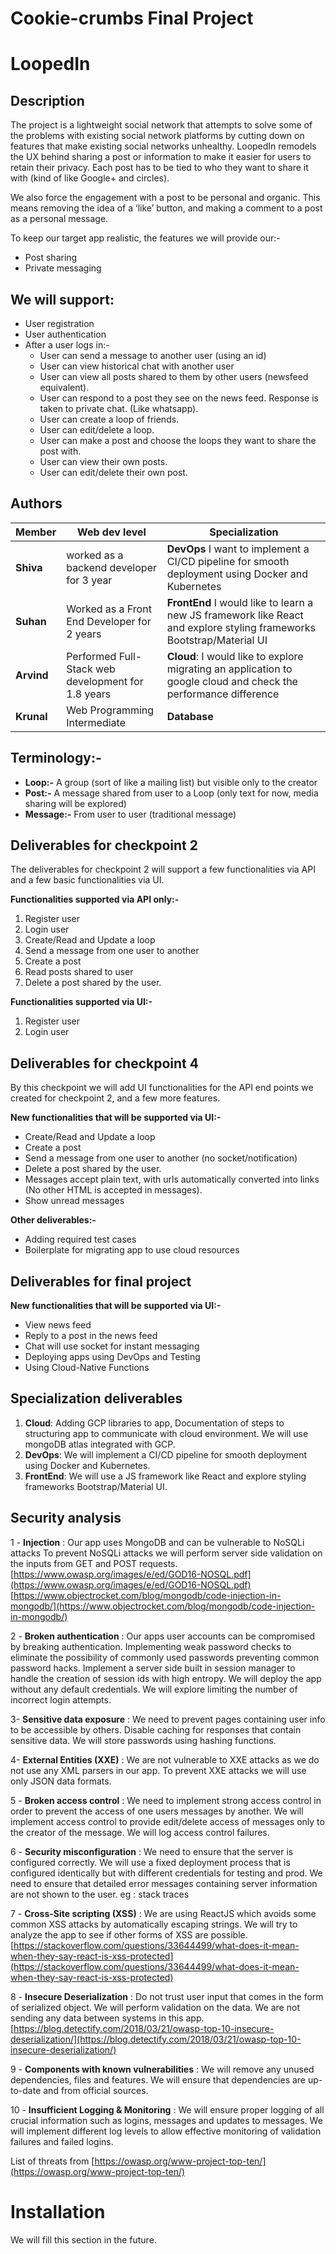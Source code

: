 
# Cookie-crumbs Final Project

# LoopedIn

## Description

The project is a lightweight social network that attempts to solve some of the problems with existing social network platforms by cutting down on features that make existing social networks unhealthy. LoopedIn remodels the UX behind sharing a post or information to make it easier for users to retain their privacy. Each post has to be tied to who they want to share it with (kind of like Google+ and circles).

We also force the engagement with a post to be personal and organic. This means removing the idea of a ‘like’ button, and making a comment to a post as a personal message.

To keep our target app realistic, the features we will provide our:-
-   Post sharing
-   Private messaging

## We will support:

-   User registration
-   User authentication
-   After a user logs in:-
    -   User can send a message to another user (using an id)
    -   User can view historical chat with another user
    -   User can view all posts shared to them by other users (newsfeed equivalent).
    -   User can respond to a post they see on the news feed. Response is taken to private chat. (Like whatsapp).
    -   User can create a loop of friends.
    -   User can edit/delete a loop.
    -   User can make a post and choose the loops they want to share the post with.
    -   User can view their own posts.
    -   User can edit/delete their own post.

## Authors


| Member | Web dev level | Specialization |
| --- | --- | --- |
| **Shiva** | worked as a backend developer for 3 year | **DevOps** I want to implement a CI/CD pipeline for smooth deployment using Docker and Kubernetes|
| **Suhan** | Worked as a Front End Developer for 2 years | **FrontEnd** I would like to learn a new JS framework like React and explore styling frameworks Bootstrap/Material UI |
| **Arvind** | Performed Full-Stack web development for 1.8 years | **Cloud**: I would like to explore migrating an application to google cloud and check the performance difference
| **Krunal**| Web Programming Intermediate | **Database** |

## Terminology:-

-   **Loop:-**  A group (sort of like a mailing list) but visible only to the creator
-   **Post:-** A message shared from user to a Loop (only text for now, media sharing will be explored)
-   **Message:-** From user to user (traditional message)

## Deliverables for checkpoint 2


The deliverables for checkpoint 2 will support a few functionalities via API and a few basic functionalities via UI.

**Functionalities supported via API only:-**
1.  Register user
2.  Login user
3.  Create/Read and Update a loop
4.  Send a message from one user to another
5.  Create a post
6.  Read posts shared to user
7.  Delete a post shared by the user.  
      
**Functionalities  supported via UI:-**
1.  Register user
2.  Login user

## Deliverables for checkpoint 4

By this checkpoint we will add UI functionalities for the API end points we created for checkpoint 2, and a few more features.

**New functionalities that will be supported via UI:-**
 - Create/Read and Update a loop
 - Create a post
 - Send a message from one user to another (no socket/notification)
 - Delete a post shared by the user.
 - Messages accept plain text, with urls automatically converted into links (No other HTML is accepted in messages).
 - Show unread messages

**Other deliverables:-**
 - Adding required test cases 
 - Boilerplate for migrating app to use cloud resources


## Deliverables for final project

**New functionalities that will be supported via UI:-**
-   View news feed
-   Reply to a post in the news feed
-   Chat will use socket for instant messaging
-   Deploying apps using DevOps and Testing
-   Using Cloud-Native Functions
    

## Specialization deliverables

 1. **Cloud**: Adding GCP libraries to app, Documentation of steps to structuring app to communicate with cloud
   environment. We will use mongoDB atlas integrated with GCP.
 2. **DevOps**: We will implement a CI/CD pipeline for smooth deployment using Docker and Kubernetes.
 3. **FrontEnd**: We will use a JS framework like React and explore styling frameworks Bootstrap/Material UI.
   
## Security analysis

1 - **Injection** : Our app uses MongoDB and can be vulnerable to NoSQLi attacks To prevent NoSQLi attacks we will perform server side validation on the inputs from GET and POST requests. [https://www.owasp.org/images/e/ed/GOD16-NOSQL.pdf](https://www.owasp.org/images/e/ed/GOD16-NOSQL.pdf)  [https://www.objectrocket.com/blog/mongodb/code-injection-in-mongodb/](https://www.objectrocket.com/blog/mongodb/code-injection-in-mongodb/)

2 - **Broken authentication** : Our apps user accounts can be compromised by breaking authentication. Implementing weak password checks to eliminate the possibility of commonly used passwords preventing common password hacks. Implement a server side built in session manager to handle the creation of session ids with high entropy. We will deploy the app without any default credentials. We will explore limiting the number of incorrect login attempts.

3- **Sensitive data exposure** : We need to prevent pages containing user info to be accessible by others. Disable caching for responses that contain sensitive data. We will store passwords using hashing functions.

4- **External Entities (XXE)** : We are not vulnerable to XXE attacks as we do not use any XML parsers in our app. To prevent XXE attacks we will use only JSON data formats.

5 - **Broken access control** : We need to implement strong access control in order to prevent the access of one users messages by another. We will implement access control to provide edit/delete access of messages only to the creator of the message. We will log access control failures.

6 - **Security misconfiguration** : We need to ensure that the server is configured correctly. We will use a fixed deployment process that is configured identically but with different credentials for testing and prod. We need to ensure that detailed error messages containing server information are not shown to the user. eg : stack traces

7 - **Cross-Site scripting (XSS)** : We are using ReactJS which avoids some common XSS attacks by automatically escaping strings. We will try to analyze the app to see if other forms of XSS are possible. [https://stackoverflow.com/questions/33644499/what-does-it-mean-when-they-say-react-is-xss-protected](https://stackoverflow.com/questions/33644499/what-does-it-mean-when-they-say-react-is-xss-protected)

8 - **Insecure Deserialization** : Do not trust user input that comes in the form of serialized object. We will perform validation on the data. We are not sending any data between systems in this app. [https://blog.detectify.com/2018/03/21/owasp-top-10-insecure-deserialization/](https://blog.detectify.com/2018/03/21/owasp-top-10-insecure-deserialization/)

9 - **Components with known vulnerabilities** : We will remove any unused dependencies, files and features. We will ensure that dependencies are up-to-date and from official sources.

10 - **Insufficient Logging & Monitoring** : We will ensure proper logging of all crucial information such as logins, messages and updates to messages. We will implement different log levels to allow effective monitoring of validation failures and failed logins.

List of threats from [https://owasp.org/www-project-top-ten/](https://owasp.org/www-project-top-ten/)

# Installation

We will fill this section in the future.

